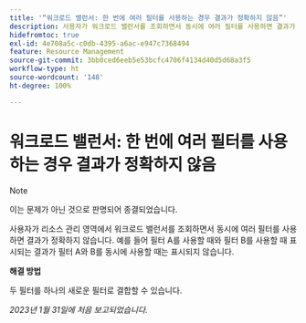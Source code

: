 ```yaml
---
title: '“워크로드 밸런서: 한 번에 여러 필터를 사용하는 경우 결과가 정확하지 않음”'
description: 사용자가 워크로드 밸런서를 조회하면서 동시에 여러 필터를 사용하면 결과가 정확하지 않습니다. 예를 들어 필터 A를 사용할 때와 필터 B를 사용할 때 표시되는 결과가 필터 A와 B를 동시에 사용할 때는 표시되지 않습니다.
hidefromtoc: true
exl-id: 4e708a5c-c0db-4395-a6ac-e947c7368494
feature: Resource Management
source-git-commit: 3bb0ced6eeb5e53bcfc4706f4134d40d5d68a3f5
workflow-type: ht
source-wordcount: '148'
ht-degree: 100%

---
```


# 워크로드 밸런서: 한 번에 여러 필터를 사용하는 경우 결과가 정확하지 않음

>[!NOTE]
>
>이는 문제가 아닌 것으로 판명되어 종결되었습니다.

사용자가 리소스 관리 영역에서 워크로드 밸런서를 조회하면서 동시에 여러 필터를 사용하면 결과가 정확하지 않습니다. 예를 들어 필터 A를 사용할 때와 필터 B를 사용할 때 표시되는 결과가 필터 A와 B를 동시에 사용할 때는 표시되지 않습니다.

**해결 방법**

두 필터를 하나의 새로운 필터로 결합할 수 있습니다.

_2023년 1월 31일에 처음 보고되었습니다._
